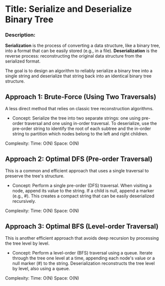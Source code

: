 # Title: Serialize and Deserialize Binary Tree

### Description: 
**Serialization** is the process of converting a data structure, like a binary tree, into a format that can be easily stored (e.g., in a file).
**Deserialization** is the reverse process: reconstructing the original data structure from the serialized format.

The goal is to design an algorithm to reliably serialize a binary tree into a single string and deserialize that string back into an identical binary tree structure.


## Approach 1: Brute-Force (Using Two Traversals)
A less direct method that relies on classic tree reconstruction algorithms.

- Concept: Serialize the tree into two separate strings: one using pre-order traversal and one using in-order traversal. To deserialize, use the pre-order string to identify the root of each subtree and the in-order string to partition which nodes belong to the left and right children.

Complexity:
Time: O(N)
Space: O(N)

## Approach 2: Optimal DFS (Pre-order Traversal)
This is a common and efficient approach that uses a single traversal to preserve the tree's structure.

- Concept: Perform a single pre-order (DFS) traversal. When visiting a node, append its value to the string. If a child is null, append a marker (e.g., #). This creates a compact string that can be easily deserialized recursively.

Complexity:
Time: O(N)
Space: O(N)

## Approach 3: Optimal BFS (Level-order Traversal)
This is another efficient approach that avoids deep recursion by processing the tree level by level.

- Concept: Perform a level-order (BFS) traversal using a queue. Iterate through the tree one level at a time, appending each node's value or a null marker (#) to the string. Deserialization reconstructs the tree level by level, also using a queue.

Complexity:
Time: O(N)
Space: O(N)